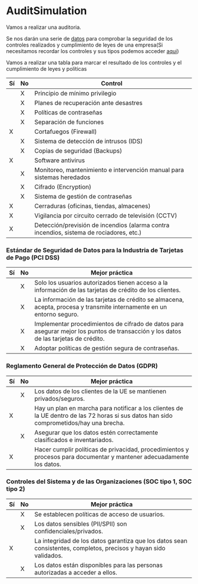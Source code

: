 # AuditSimulation

Vamos a realizar una auditoria.

Se nos darán una serie de [datos](https://github.com/Ramonperu/AuditSimulation/blob/main/Botium-Toys-Scope-goals-and-risk-assessment-report.docx) para comprobar la seguridad de los controles realizados y cumplimiento de leyes de una empresa(Si necesitamos recordar los controles y sus tipos podemos acceder [aqui](https://github.com/Ramonperu/AuditSimulation/blob/main/Control-categories.docx))

Vamos a realizar una tabla para marcar el resultado de los controles y el cumplimiento de leyes y políticas

| Sí   | No   | Control                                                      |
| ---- | ---- | ------------------------------------------------------------ |
|      | X    | Principio de mínimo privilegio                               |
|      | X    | Planes de recuperación ante desastres                        |
|      | X    | Políticas de contraseñas                                     |
|      | X    | Separación de funciones                                      |
| X    |      | Cortafuegos (Firewall)                                       |
|      | X    | Sistema de detección de intrusos (IDS)                       |
|      | X    | Copias de seguridad (Backups)                                |
| X    |      | Software antivirus                                           |
|      | X    | Monitoreo, mantenimiento e intervención manual para sistemas heredados |
|      | X    | Cifrado (Encryption)                                         |
|      | X    | Sistema de gestión de contraseñas                            |
| X    |      | Cerraduras (oficinas, tiendas, almacenes)                    |
| X    |      | Vigilancia por circuito cerrado de televisión (CCTV)         |
| X    |      | Detección/previsión de incendios (alarma contra incendios, sistema de rociadores, etc.) |

### Estándar de Seguridad de Datos para la Industria de Tarjetas de Pago (PCI DSS)

| Sí   | No   | Mejor práctica                                               |
| ---- | ---- | ------------------------------------------------------------ |
|      | X    | Solo los usuarios autorizados tienen acceso a la información de las tarjetas de crédito de los clientes. |
|      | X    | La información de las tarjetas de crédito se almacena, acepta, procesa y transmite internamente en un entorno seguro. |
|      | X    | Implementar procedimientos de cifrado de datos para asegurar mejor los puntos de transacción y los datos de las tarjetas de crédito. |
|      | X    | Adoptar políticas de gestión segura de contraseñas.          |

### Reglamento General de Protección de Datos (GDPR)

| Sí   | No   | Mejor práctica                                               |
| ---- | ---- | ------------------------------------------------------------ |
|      | X    | Los datos de los clientes de la UE se mantienen privados/seguros. |
| X    |      | Hay un plan en marcha para notificar a los clientes de la UE dentro de las 72 horas si sus datos han sido comprometidos/hay una brecha. |
|      | X    | Asegurar que los datos estén correctamente clasificados e inventariados. |
| X    |      | Hacer cumplir políticas de privacidad, procedimientos y procesos para documentar y mantener adecuadamente los datos. |

### Controles del Sistema y de las Organizaciones (SOC tipo 1, SOC tipo 2)

| Sí   | No   | Mejor práctica                                               |
| ---- | ---- | ------------------------------------------------------------ |
|      | X    | Se establecen políticas de acceso de usuarios.               |
|      | X    | Los datos sensibles (PII/SPII) son confidenciales/privados.  |
| X    |      | La integridad de los datos garantiza que los datos sean consistentes, completos, precisos y hayan sido validados. |
|      | X    | Los datos están disponibles para las personas autorizadas a acceder a ellos. |